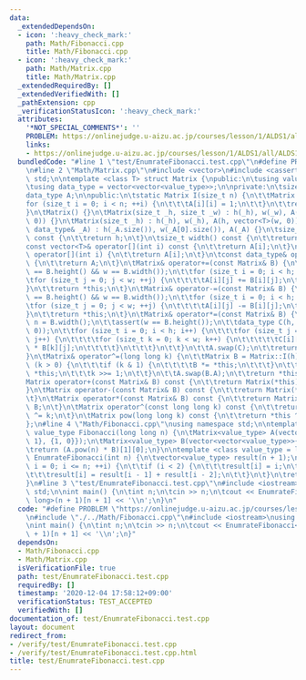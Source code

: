 ```yaml
---
data:
  _extendedDependsOn:
  - icon: ':heavy_check_mark:'
    path: Math/Fibonacci.cpp
    title: Math/Fibonacci.cpp
  - icon: ':heavy_check_mark:'
    path: Math/Matrix.cpp
    title: Math/Matrix.cpp
  _extendedRequiredBy: []
  _extendedVerifiedWith: []
  _pathExtension: cpp
  _verificationStatusIcon: ':heavy_check_mark:'
  attributes:
    '*NOT_SPECIAL_COMMENTS*': ''
    PROBLEM: https://onlinejudge.u-aizu.ac.jp/courses/lesson/1/ALDS1/all/ALDS1_10_A
    links:
    - https://onlinejudge.u-aizu.ac.jp/courses/lesson/1/ALDS1/all/ALDS1_10_A
  bundledCode: "#line 1 \"test/EnumrateFibonacci.test.cpp\"\n#define PROBLEM \"https://onlinejudge.u-aizu.ac.jp/courses/lesson/1/ALDS1/all/ALDS1_10_A\"\
    \n#line 2 \"Math/Matrix.cpp\"\n#include <vector>\n#include <cassert>\nusing namespace\
    \ std;\n\ntemplate <class T> struct Matrix {\npublic:\n\tusing value_type = T;\n\
    \tusing data_type = vector<vector<value_type>>;\n\nprivate:\n\tsize_t h, w;\n\t\
    data_type A;\n\npublic:\n\tstatic Matrix I(size_t n) {\n\t\tMatrix A(n);\n\t\t\
    for (size_t i = 0; i < n; ++i) {\n\t\t\tA[i][i] = 1;\n\t\t}\n\t\treturn A;\n\t\
    }\n\tMatrix() {}\n\tMatrix(size_t _h, size_t _w) : h(_h), w(_w), A(h, vector<T>(w,\
    \ 0)) {}\n\tMatrix(size_t _h) : h(_h), w(_h), A(h, vector<T>(w, 0)) {}\n\tMatrix(const\
    \ data_type& _A) : h(_A.size()), w(_A[0].size()), A(_A) {}\n\tsize_t height()\
    \ const {\n\t\treturn h;\n\t}\n\tsize_t width() const {\n\t\treturn w;\n\t}\n\t\
    const vector<T>& operator[](int i) const {\n\t\treturn A[i];\n\t}\n\tvector<T>&\
    \ operator[](int i) {\n\t\treturn A[i];\n\t}\n\tconst data_type& operator*() const\
    \ {\n\t\treturn A;\n\t}\n\tMatrix& operator+=(const Matrix& B) {\n\t\tassert(h\
    \ == B.height() && w == B.width());\n\t\tfor (size_t i = 0; i < h; ++i) {\n\t\t\
    \tfor (size_t j = 0; j < w; ++j) {\n\t\t\t\tA[i][j] += B[i][j];\n\t\t\t}\n\t\t\
    }\n\t\treturn *this;\n\t}\n\tMatrix& operator-=(const Matrix& B) {\n\t\tassert(h\
    \ == B.height() && w == B.width());\n\t\tfor (size_t i = 0; i < h; ++i) {\n\t\t\
    \tfor (size_t j = 0; j < w; ++j) {\n\t\t\t\tA[i][j] -= B[i][j];\n\t\t\t}\n\t\t\
    }\n\t\treturn *this;\n\t}\n\tMatrix& operator*=(const Matrix& B) {\n\t\tsize_t\
    \ n = B.width();\n\t\tassert(w == B.height());\n\t\tdata_type C(h, vector<T>(n,\
    \ 0));\n\t\tfor (size_t i = 0; i < h; i++) {\n\t\t\tfor (size_t j = 0; j < n;\
    \ j++) {\n\t\t\t\tfor (size_t k = 0; k < w; k++) {\n\t\t\t\t\tC[i][j] += A[i][k]\
    \ * B[k][j];\n\t\t\t\t}\n\t\t\t}\n\t\t}\n\t\tA.swap(C);\n\t\treturn *this;\n\t\
    }\n\tMatrix& operator^=(long long k) {\n\t\tMatrix B = Matrix::I(h);\n\t\twhile\
    \ (k > 0) {\n\t\t\tif (k & 1) {\n\t\t\t\tB *= *this;\n\t\t\t}\n\t\t\t*this *=\
    \ *this;\n\t\t\tk >>= 1;\n\t\t}\n\t\tA.swap(B.A);\n\t\treturn *this;\n\t}\n\t\
    Matrix operator+(const Matrix& B) const {\n\t\treturn Matrix(*this) += B;\n\t\
    }\n\tMatrix operator-(const Matrix& B) const {\n\t\treturn Matrix(*this) -= B;\n\
    \t}\n\tMatrix operator*(const Matrix& B) const {\n\t\treturn Matrix(*this) *=\
    \ B;\n\t}\n\tMatrix operator^(const long long k) const {\n\t\treturn Matrix(*this)\
    \ ^= k;\n\t}\n\tMatrix pow(long long k) const {\n\t\treturn *this ^ k;\n\t}\n\
    };\n#line 4 \"Math/Fibonacci.cpp\"\nusing namespace std;\n\ntemplate <class value_type>\
    \ value_type Fibonacci(long long n) {\n\tMatrix<value_type> A(vector<vector<value_type>>{{1,\
    \ 1}, {1, 0}});\n\tMatrix<value_type> B(vector<vector<value_type>>{{1}, {0}});\n\
    \treturn (A.pow(n) * B)[1][0];\n}\n\ntemplate <class value_type = long long> vector<value_type>\
    \ EnumrateFibonacci(int n) {\n\tvector<value_type> result(n + 1);\n\tfor (int\
    \ i = 0; i <= n; ++i) {\n\t\tif (i < 2) {\n\t\t\tresult[i] = i;\n\t\t} else {\n\
    \t\t\tresult[i] = result[i - 1] + result[i - 2];\n\t\t}\n\t}\n\treturn result;\n\
    }\n#line 3 \"test/EnumrateFibonacci.test.cpp\"\n#include <iostream>\nusing namespace\
    \ std;\n\nint main() {\n\tint n;\n\tcin >> n;\n\tcout << EnumrateFibonacci<long\
    \ long>(n + 1)[n + 1] << '\\n';\n}\n"
  code: "#define PROBLEM \"https://onlinejudge.u-aizu.ac.jp/courses/lesson/1/ALDS1/all/ALDS1_10_A\"\
    \n#include \"./../Math/Fibonacci.cpp\"\n#include <iostream>\nusing namespace std;\n\
    \nint main() {\n\tint n;\n\tcin >> n;\n\tcout << EnumrateFibonacci<long long>(n\
    \ + 1)[n + 1] << '\\n';\n}"
  dependsOn:
  - Math/Fibonacci.cpp
  - Math/Matrix.cpp
  isVerificationFile: true
  path: test/EnumrateFibonacci.test.cpp
  requiredBy: []
  timestamp: '2020-12-04 17:58:12+09:00'
  verificationStatus: TEST_ACCEPTED
  verifiedWith: []
documentation_of: test/EnumrateFibonacci.test.cpp
layout: document
redirect_from:
- /verify/test/EnumrateFibonacci.test.cpp
- /verify/test/EnumrateFibonacci.test.cpp.html
title: test/EnumrateFibonacci.test.cpp
---
```

